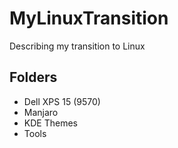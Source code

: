 # MyLinuxTransition
Describing my transition to Linux

## Folders
- Dell XPS 15 (9570)
- Manjaro
- KDE Themes
- Tools
